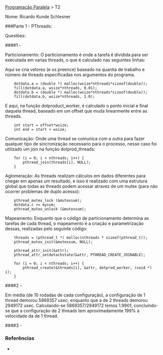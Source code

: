 [Programação Paralela](https://github.com/AndreaInfUFSM/elc139-2018a) > T2

Nome: Ricardo Kunde Schlesner

###Parte 1 - PThreads:

Questões:

####1 - 

Particionamento:
O particionamento é onde a tarefa é dividida para ser executada em varias threads, o que é calculado nas seguintes linhas:
	
Aqui se cria vetores (e os preence) baseado na quantia de trabalho e número de threads especificadas nos argumentos do programa.
	
```
	dotdata.a = (double *) malloc(wsize*nthreads*sizeof(double));
	fill(dotdata.a, wsize*nthreads, 0.01);
	dotdata.b = (double *) malloc(wsize*nthreads*sizeof(double));
	fill(dotdata.b, wsize*nthreads, 1.0);
```
	
E aqui, na função dotproduct_worker, é calculado o ponto inicial e final daquela thread, baseado em um offset que muda linearmente entre as threads.
	
```
	int start = offset*wsize;
	int end = start + wsize;
```

	
Comunicação:
Onde uma thread se comunica com a outra para fazer qualquer tipo de sincronização necessario para o processo, nesse caso foi utilizado um join na função dotprod_threads:

```
	for (i = 0; i < nthreads; i++) {
		pthread_join(threads[i], NULL);
	}
```

Aglomeração:
As threads realizam cálculos em dados diferentes para chegar em apenas um resultado, e isso é realizado com uma estrutura global que todas as threads podem acessar atravez de um mutex (para não ocorrer problemas de duplo acesso):

```
	pthread_mutex_lock (&mutexsum);
	dotdata.c += mysum;
	pthread_mutex_unlock (&mutexsum);
```

Mapeamento:
Enquanto que o código de particionamento determina as tarefas de cada thread, o mapeamento é a criação e parametrização dessas, realizadas pelo seguinte código:

```
	threads = (pthread_t *) malloc(nthreads * sizeof(pthread_t));
	pthread_mutex_init(&mutexsum, NULL);

	pthread_attr_init(&attr);
	pthread_attr_setdetachstate(&attr, PTHREAD_CREATE_JOINABLE);

	for (i = 0; i < nthreads; i++) {
		pthread_create(&threads[i], &attr, dotprod_worker, (void *) i);
	}
```

####2 - 

Em média (de 10 rodadas de cada configuração), a configuração de 1 thread demorou 5869357 usec, enquanto que a de 2 threads demorou 2949172 usec.
Calculando-se 5869357/2949172 temos 1.9901, concluíndo-se que a configuração de 2 threads tem aproximadamente 199% a velocidade da de 1 thread.

####3 -



### Referências
-

